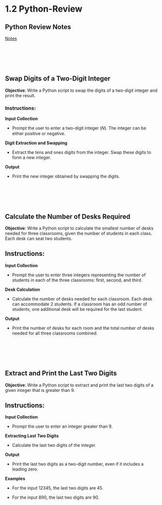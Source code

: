 # 1.2 Python-Review

## Python Review Notes
[Notes](https://drive.google.com/drive/folders/1qjB9FMWxZHhXOouDr0D22zN7S0-rF4_w?usp=sharing)

<br></br><br></br>
## Swap Digits of a Two-Digit Integer
**Objective**: Write a Python script to swap the digits of a two-digit integer and print the result.

### Instructions:

**Input Collection**
- Prompt the user to enter a two-digit integer 
(𝑁). The integer can be either positive or negative.

**Digit Extraction and Swapping**

- Extract the tens and ones digits from the integer.
Swap these digits to form a new integer.

**Output**
- Print the new integer obtained by swapping the digits.

<br></br><br></br>
## Calculate the Number of Desks Required
**Objective**: Write a Python script to calculate the smallest number of desks needed for three classrooms, given the number of students in each class. Each desk can seat two students.

## Instructions:

**Input Collection**
- Prompt the user to enter three integers representing the number of students in each of the three classrooms: 
first, second, and third.

**Desk Calculation**

- Calculate the number of desks needed for each classroom. Each desk can accommodate 2 students. If a classroom has an odd number of students, one additional desk will be required for the last student.

**Output**

- Print the number of desks for each room and the total number of desks needed for all three classrooms combined.

<br></br><br></br>
## Extract and Print the Last Two Digits
**Objective**: Write a Python script to extract and print the last two digits of a given integer that is greater than 9.

## Instructions:

**Input Collection**

- Prompt the user to enter an integer greater than 9.

**Extracting Last Two Digits**

- Calculate the last two digits of the integer.

**Output**

- Print the last two digits as a two-digit number, even if it includes a leading zero.

**Examples**

- For the input 12345, the last two digits are 45.

- For the input 890, the last two digits are 90.
